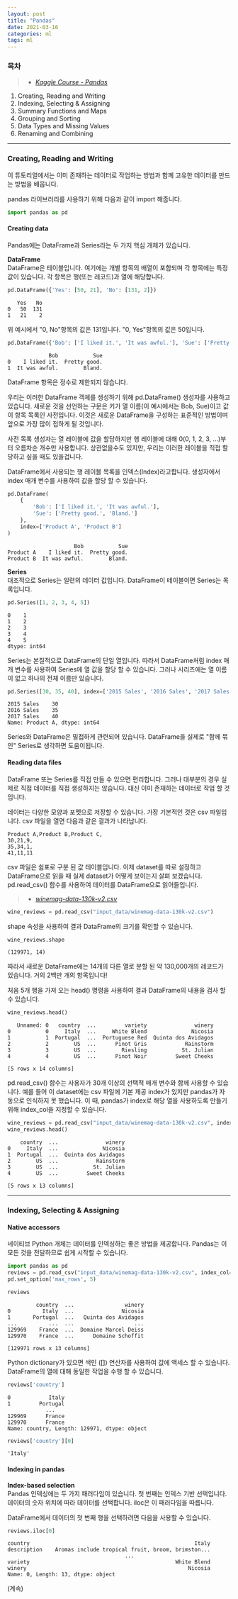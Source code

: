 ```yaml
---
layout: post
title: "Pandas"
date: 2021-03-16
categories: ml
tags: ml
---
```


### 목차
>* [*Kaggle Course - Pandas*](https://www.kaggle.com/learn/pandas)

1. Creating, Reading and Writing
1. Indexing, Selecting & Assigning
1. Summary Functions and Maps
1. Grouping and Sorting
1. Data Types and Missing Values
1. Renaming and Combining

---

### Creating, Reading and Writing
이 튜토리얼에서는 이미 존재하는 데이터로 작업하는 방법과 함께 고유한 데이터를 만드는 방법을 배웁니다.

pandas 라이브러리를 사용하기 위해 다음과 같이 import 해줍니다.
```python
import pandas as pd
```

#### Creating data
Pandas에는 DataFrame과 Series라는 두 가지 핵심 개체가 있습니다.

<b>DataFrame</b>  
DataFrame은 테이블입니다. 여기에는 개별 항목의 배열이 포함되며 각 항목에는 특정 값이 있습니다. 각 항목은 행(또는 레코드)과 열에 해당합니다.

```python
pd.DataFrame({'Yes': [50, 21], 'No': [131, 2]})
```
```text
   Yes   No
0   50  131
1   21    2
```

위 예시에서 "0, No"항목의 값은 131입니다. "0, Yes"항목의 값은 50입니다.

```python
pd.DataFrame({'Bob': ['I liked it.', 'It was awful.'], 'Sue': ['Pretty good.', 'Bland.']})
```
```text
             Bob           Sue
0    I liked it.  Pretty good.
1  It was awful.        Bland.
```
DataFrame 항목은 정수로 제한되지 않습니다.

우리는 이러한 DataFrame 객체를 생성하기 위해 pd.DataFrame() 생성자를 사용하고 있습니다. 새로운 것을 선언하는 구문은 키가 열 이름(이 예시에서는 Bob, Sue)이고 값이 항목 목록인 사전입니다. 이것은 새로운 DataFrame을 구성하는 표준적인 방법이며 앞으로 가장 많이 접하게 될 것입니다.

사전 목록 생성자는 열 레이블에 값을 할당하지만 행 레이블에 대해 0(0, 1, 2, 3, ...)부터 오름차순 개수만 사용합니다. 상관없을수도 있지만, 우리는 이러한 레이블을 직접 할당하고 싶을 때도 있을겁니다.

DataFrame에서 사용되는 행 레이블 목록을 인덱스(Index)라고합니다. 생성자에서 index 매개 변수를 사용하여 값을 할당 할 수 있습니다.

```python
pd.DataFrame(
    {
        'Bob': ['I liked it.', 'It was awful.'], 
        'Sue': ['Pretty good.', 'Bland.']
    },
    index=['Product A', 'Product B']
)
```
```text
                     Bob           Sue
Product A    I liked it.  Pretty good.
Product B  It was awful.        Bland.
```

<b>Series</b>  
대조적으로 Series는 일련의 데이터 값입니다. DataFrame이 테이블이면 Series는 목록입니다.
```python
pd.Series([1, 2, 3, 4, 5])
```
```text
0    1
1    2
2    3
3    4
4    5
dtype: int64
```

Series는 본질적으로 DataFrame의 단일 열입니다. 따라서 DataFrame처럼 index 매개 변수를 사용하여 Series에 열 값을 할당 할 수 있습니다. 그러나 시리즈에는 열 이름이 없고 하나의 전체 이름만 있습니다.
```python
pd.Series([30, 35, 40], index=['2015 Sales', '2016 Sales', '2017 Sales'], name='Product A')
```
```text
2015 Sales    30
2016 Sales    35
2017 Sales    40
Name: Product A, dtype: int64
```
Series와 DataFrame은 밀접하게 관련되어 있습니다. DataFrame을 실제로 "함께 묶인" Series로 생각하면 도움이됩니다.

#### Reading data files
DataFrame 또는 Series를 직접 만들 수 있으면 편리합니다. 그러나 대부분의 경우 실제로 직접 데이터를 직접 생성하지는 않습니다. 대신 이미 존재하는 데이터로 작업 할 것입니다.

데이터는 다양한 모양과 포멧으로 저장할 수 있습니다. 가장 기본적인 것은 csv 파일입니다. csv 파일을 열면 다음과 같은 결과가 나타납니다.
```text
Product A,Product B,Product C,
30,21,9,
35,34,1,
41,11,11
```

csv 파일은 쉼표로 구분 된 값 테이블입니다.
이제 dataset를 따로 설정하고 DataFrame으로 읽을 때 실제 dataset가 어떻게 보이는지 살펴 보겠습니다. pd.read_csv() 함수를 사용하여 데이터를 DataFrame으로 읽어들입니다.

>* [*winemag-data-130k-v2.csv*](https://www.kaggle.com/christopheiv/winemagdata130k?select=winemag-data-130k-v2.csv)

```python
wine_reviews = pd.read_csv("input_data/winemag-data-130k-v2.csv")
```

shape 속성을 사용하여 결과 DataFrame의 크기를 확인할 수 있습니다.
```python
wine_reviews.shape
```
```text
(129971, 14)
```

따라서 새로운 DataFrame에는 14개의 다른 열로 분할 된 약 130,000개의 레코드가 있습니다. 거의 2백만 개의 항목입니다!

처음 5개 행을 가져 오는 head() 명령을 사용하여 결과 DataFrame의 내용을 검사 할 수 있습니다.
```python
wine_reviews.head()
```
```text
   Unnamed: 0   country  ...         variety               winery
0           0     Italy  ...     White Blend              Nicosia
1           1  Portugal  ...  Portuguese Red  Quinta dos Avidagos
2           2        US  ...      Pinot Gris            Rainstorm
3           3        US  ...        Riesling           St. Julian
4           4        US  ...      Pinot Noir         Sweet Cheeks

[5 rows x 14 columns]
```

pd.read_csv() 함수는 사용자가 30개 이상의 선택적 매개 변수와 함께 사용할 수 있습니다. 예를 들어 이 dataset에는 csv 파일에 기본 제공 index가 있지만 pandas가 자동으로 인식하지 못 했습니다. 이 때, pandas가 index로 해당 열을 사용하도록 만들기 위해 index_col을 지정할 수 있습니다.
```python
wine_reviews = pd.read_csv("input_data/winemag-data-130k-v2.csv", index_col=0)
wine_reviews.head()
```
```text
    country  ...               winery
0     Italy  ...              Nicosia
1  Portugal  ...  Quinta dos Avidagos
2        US  ...            Rainstorm
3        US  ...           St. Julian
4        US  ...         Sweet Cheeks

[5 rows x 13 columns]
```

---

### Indexing, Selecting & Assigning
#### Native accessors
네이티브 Python 개체는 데이터를 인덱싱하는 좋은 방법을 제공합니다. Pandas는 이 모든 것을 전달하므로 쉽게 시작할 수 있습니다.
```python
import pandas as pd
reviews = pd.read_csv("input_data/winemag-data-130k-v2.csv", index_col=0)
pd.set_option('max_rows', 5)

reviews
```
```text
         country  ...                winery
0          Italy  ...               Nicosia
1       Portugal  ...   Quinta dos Avidagos
...          ...  ...                   ...
129969    France  ...  Domaine Marcel Deiss
129970    France  ...      Domaine Schoffit

[129971 rows x 13 columns]
```

Python dictionary가 있으면 색인 ([]) 연산자를 사용하여 값에 액세스 할 수 있습니다. DataFrame의 열에 대해 동일한 작업을 수행 할 수 있습니다.
```python
reviews['country']
```
```text
0            Italy
1         Portugal
            ...   
129969      France
129970      France
Name: country, Length: 129971, dtype: object
```

```python
reviews['country'][0]
```
```text
'Italy'
```

#### Indexing in pandas
<b>Index-based selection</b>  
Pandas 인덱싱에는 두 가지 패러다임이 있습니다. 첫 번째는 인덱스 기반 선택입니다. 데이터의 숫자 위치에 따라 데이터를 선택합니다. iloc은 이 패러다임을 따릅니다.

DataFrame에서 데이터의 첫 번째 행을 선택하려면 다음을 사용할 수 있습니다.
```python
reviews.iloc[0]
```
```text
country                                                    Italy
description    Aromas include tropical fruit, broom, brimston...
                                     ...                        
variety                                              White Blend
winery                                                   Nicosia
Name: 0, Length: 13, dtype: object
```

(계속)